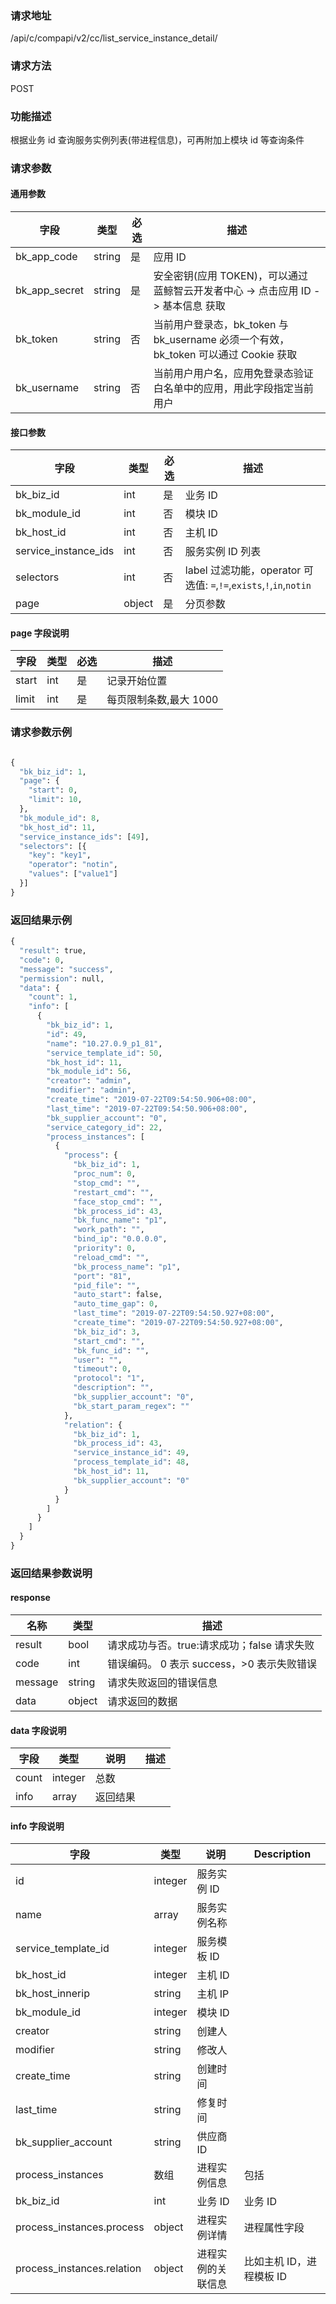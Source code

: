 
### 请求地址

/api/c/compapi/v2/cc/list_service_instance_detail/



### 请求方法

POST


### 功能描述

根据业务 id 查询服务实例列表(带进程信息)，可再附加上模块 id 等查询条件

### 请求参数


#### 通用参数

| 字段 | 类型 | 必选 |  描述 |
|-----------|------------|--------|------------|
| bk_app_code  |  string    | 是 | 应用 ID     |
| bk_app_secret|  string    | 是 | 安全密钥(应用 TOKEN)，可以通过 蓝鲸智云开发者中心 -&gt; 点击应用 ID -&gt; 基本信息 获取 |
| bk_token     |  string    | 否 | 当前用户登录态，bk_token 与 bk_username 必须一个有效，bk_token 可以通过 Cookie 获取 |
| bk_username  |  string    | 否 | 当前用户用户名，应用免登录态验证白名单中的应用，用此字段指定当前用户 |

#### 接口参数

| 字段                 |  类型      | 必选	   |  描述                 |
|----------------------|------------|--------|-----------------------|
| bk_biz_id            | int  | 是   | 业务 ID |
| bk_module_id         | int  | 否   | 模块 ID |
| bk_host_id           | int  | 否   | 主机 ID |
| service_instance_ids | int  | 否   | 服务实例 ID 列表 |
| selectors            | int  | 否   | label 过滤功能，operator 可选值: `=`,`!=`,`exists`,`!`,`in`,`notin`|
| page                 | object  | 是   | 分页参数 |

#### page 字段说明

| 字段  | 类型   | 必选 | 描述                  |
| ----- | ------ | ---- | --------------------- |
| start | int    | 是   | 记录开始位置          |
| limit | int    | 是   | 每页限制条数,最大 1000 |

### 请求参数示例

```python

{
  "bk_biz_id": 1,
  "page": {
    "start": 0,
    "limit": 10,
  },
  "bk_module_id": 8,
  "bk_host_id": 11,
  "service_instance_ids": [49],
  "selectors": [{
    "key": "key1",
    "operator": "notin",
    "values": ["value1"]
  }]
}


```

### 返回结果示例

```python
{
  "result": true,
  "code": 0,
  "message": "success",
  "permission": null,
  "data": {
    "count": 1,
    "info": [
      {
        "bk_biz_id": 1,
        "id": 49,
        "name": "10.27.0.9_p1_81",
        "service_template_id": 50,
        "bk_host_id": 11,
        "bk_module_id": 56,
        "creator": "admin",
        "modifier": "admin",
        "create_time": "2019-07-22T09:54:50.906+08:00",
        "last_time": "2019-07-22T09:54:50.906+08:00",
        "bk_supplier_account": "0",
        "service_category_id": 22,
        "process_instances": [
          {
            "process": {
              "bk_biz_id": 1,
              "proc_num": 0,
              "stop_cmd": "",
              "restart_cmd": "",
              "face_stop_cmd": "",
              "bk_process_id": 43,
              "bk_func_name": "p1",
              "work_path": "",
              "bind_ip": "0.0.0.0",
              "priority": 0,
              "reload_cmd": "",
              "bk_process_name": "p1",
              "port": "81",
              "pid_file": "",
              "auto_start": false,
              "auto_time_gap": 0,
              "last_time": "2019-07-22T09:54:50.927+08:00",
              "create_time": "2019-07-22T09:54:50.927+08:00",
              "bk_biz_id": 3,
              "start_cmd": "",
              "bk_func_id": "",
              "user": "",
              "timeout": 0,
              "protocol": "1",
              "description": "",
              "bk_supplier_account": "0",
              "bk_start_param_regex": ""
            },
            "relation": {
              "bk_biz_id": 1,
              "bk_process_id": 43,
              "service_instance_id": 49,
              "process_template_id": 48,
              "bk_host_id": 11,
              "bk_supplier_account": "0"
            }
          }
        ]
      }
    ]
  }
}

```

### 返回结果参数说明

#### response

| 名称  | 类型  | 描述 |
|---|---|---|
| result | bool | 请求成功与否。true:请求成功；false 请求失败 |
| code | int | 错误编码。 0 表示 success，>0 表示失败错误 |
| message | string | 请求失败返回的错误信息 |
| data | object | 请求返回的数据 |

#### data 字段说明

| 字段|类型|说明|描述|
|---|---|---|---|
|count|integer|总数||
|info|array|返回结果||

#### info 字段说明

| 字段|类型|说明|Description|
|---|---|---|---|
|id|integer|服务实例 ID||
|name|array|服务实例名称||
|service_template_id|integer|服务模板 ID||
|bk_host_id|integer|主机 ID||
|bk_host_innerip|string|主机 IP||
|bk_module_id|integer|模块 ID||
|creator|string|创建人||
|modifier|string|修改人||
|create_time|string|创建时间||
|last_time|string|修复时间||
|bk_supplier_account|string|供应商 ID||
|process_instances|数组|进程实例信息|包括||
|bk_biz_id|int|业务 ID|业务 ID||
|process_instances.process|object|进程实例详情|进程属性字段||
|process_instances.relation|object|进程实例的关联信息|比如主机 ID，进程模板 ID||